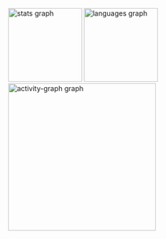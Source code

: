 <div align="left">
  <img src="https://github-readme-stats.vercel.app/api?username=1mperador&hide_title=true&hide_rank=false&show_icons=true&include_all_commits=true&count_private=true&disable_animations=false&theme=dracula&locale=en&hide_border=false&order=1" height="150" alt="stats graph"  />
  <img src="https://github-readme-stats.vercel.app/api/top-langs?username=1mperador&locale=en&hide_title=false&layout=compact&card_width=320&langs_count=5&theme=dracula&hide_border=false&order=2" height="150" alt="languages graph"  />
  <img src="https://github-readme-activity-graph.vercel.app/graph?username=1mperador&radius=16&theme=react&area=true&order=5&hide_title=true" height="300" alt="activity-graph graph"  />
</div>
